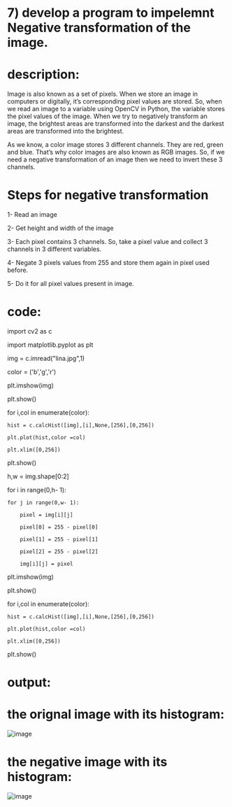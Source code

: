 # 7) develop a program to impelemnt Negative transformation of the image.
# description:
Image is also known as a set of pixels. When we store an image in computers or digitally, it’s corresponding pixel values are stored. So, when we read an image to a variable using OpenCV in Python, the variable stores the pixel values of the image. When we try to negatively transform an image, the brightest areas are transformed into the darkest and the darkest areas are transformed into the brightest.

As we know, a color image stores 3 different channels. They are red, green and blue. That’s why color images are also known as RGB images. So, if we need a negative transformation of an image then we need to invert these 3 channels.

# Steps for negative transformation

1- Read an image

2- Get height and width of the image

3- Each pixel contains 3 channels. So, take a pixel value and collect 3 channels in 3 different variables.

4- Negate 3 pixels values from 255 and store them again in pixel used before.

5- Do it for all pixel values present in image.
# code:
import cv2 as c

import matplotlib.pyplot as plt

img = c.imread("lina.jpg",1)

color = ('b','g','r')

plt.imshow(img)

plt.show()

for i,col in enumerate(color):

    hist = c.calcHist([img],[i],None,[256],[0,256])
    
    plt.plot(hist,color =col)
    
    plt.xlim([0,256])
    
plt.show()


h,w = img.shape[0:2]

for i in range(0,h- 1):

    for j in range(0,w- 1):
    
        pixel = img[i][j]
        
        pixel[0] = 255 - pixel[0]
        
        pixel[1] = 255 - pixel[1]
        
        pixel[2] = 255 - pixel[2]
        
        img[i][j] = pixel
        

       
plt.imshow(img)

plt.show()

for i,col in enumerate(color):

    hist = c.calcHist([img],[i],None,[256],[0,256])
    
    plt.plot(hist,color =col)
    
    plt.xlim([0,256])
    
plt.show()


# output:
# the orignal image with its histogram:
![image](https://user-images.githubusercontent.com/72402606/105163092-750d4700-5b39-11eb-9da4-7c5581ae40ed.png)
# the negative image with its histogram:
![image](https://user-images.githubusercontent.com/72402606/105163337-ce757600-5b39-11eb-83da-02ffad06679c.png)
